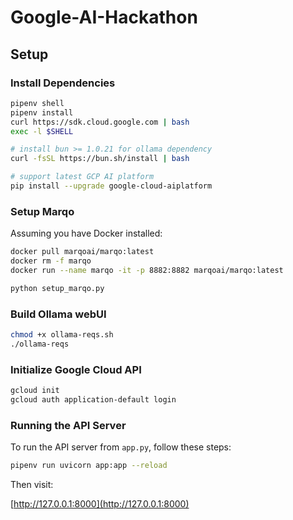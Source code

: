 # Google-AI-Hackathon

## Setup 

### Install Dependencies

```bash
pipenv shell
pipenv install
curl https://sdk.cloud.google.com | bash
exec -l $SHELL

# install bun >= 1.0.21 for ollama dependency
curl -fsSL https://bun.sh/install | bash

# support latest GCP AI platform
pip install --upgrade google-cloud-aiplatform
```

### Setup Marqo
Assuming you have Docker installed:
```bash
docker pull marqoai/marqo:latest
docker rm -f marqo
docker run --name marqo -it -p 8882:8882 marqoai/marqo:latest
```
```bash
python setup_marqo.py
```

### Build Ollama webUI

```bash
chmod +x ollama-reqs.sh
./ollama-reqs
```

### Initialize Google Cloud API

```bash
gcloud init
gcloud auth application-default login
```
### Running the API Server

To run the API server from `app.py`, follow these steps:

```bash
pipenv run uvicorn app:app --reload
```

Then visit:

[http://127.0.0.1:8000](http://127.0.0.1:8000)
